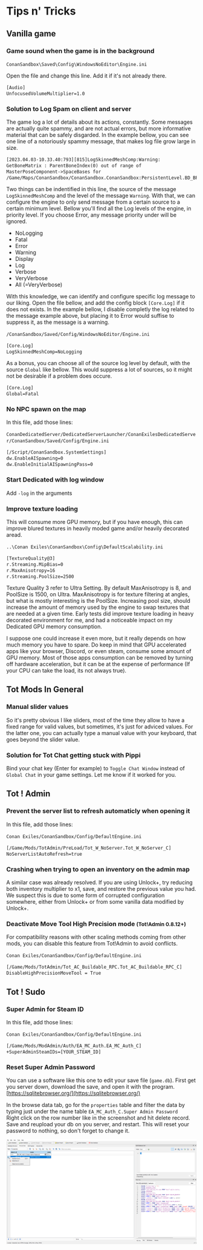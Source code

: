 # Tips n' Tricks
## Vanilla game

### Game sound when the game is in the background

`ConanSandbox\Saved\Config\WindowsNoEditor\Engine.ini`

Open the file and change this line. Add it if it's not already there.

```
[Audio]
UnfocusedVolumeMultiplier=1.0
```

### Solution to Log Spam on client and server
The game log a lot of details about its actions, constantly. Some messages are actually quite spammy, and are not actual errors, but more informative material that can be safely disgarded. In the example bellow, you can see one line of a notoriously spammy message, that makes log file grow large in size.

```
[2023.04.03-10.33.40:793][815]LogSkinnedMeshComp:Warning: GetBoneMatrix : ParentBoneIndex(0) out of range of MasterPoseComponent->SpaceBases for /Game/Maps/ConanSandbox/ConanSandbox.ConanSandbox:PersistentLevel.BD_BP_Carpenter_Station_C_0.SkeletalMeshComponent_522
```
Two things can be indentified in this line, the source of the message `LogSkinnedMeshComp` and the level of the message `Warning`. With that, we can configure the engine to only send message from a certain source to a certain minimum level. Bellow you'll find all the Log levels of the engine, in priority level. If you choose Error, any message priority under will be ignored.

- NoLogging
- Fatal
- Error
- Warning
- Display
- Log
- Verbose
- VeryVerbose
- All (=VeryVerbose)

With this knowledge, we can identify and configure specific log message to our liking. Open the file bellow, and add the config block `[Core.Log]` if it does not exists. In the example bellow, I disable completly the log related to the message example above, but placing it to Error would suffise to suppress it, as the message is a warning.

`/ConanSandbox/Saved/Config/WindowsNoEditor/Engine.ini`

```
[Core.Log]
LogSkinnedMeshComp=NoLogging
```

As a bonus, you can choose all of the source log level by default, with the source `Global` like bellow. This would suppress a lot of sources, so it might not be desirable if a problem does occure.

```
[Core.Log]
Global=Fatal
```

### No NPC spawn on the map
In this file, add those lines:   

`ConanDedicatedServer/DedicatedServerLauncher/ConanExilesDedicatedServer/ConanSandbox/Saved/Config/Engine.ini`
```
[/Script/ConanSandbox.SystemSettings]
dw.EnableAISpawning=0
dw.EnableInitialAISpawningPass=0
```

### Start Dedicated with log window
Add `-log` in the arguments

### Improve texture loading
This will consume more GPU memory, but if you have enough, this can improve blured textures in heavily moded game and/or heavily decorated aread.

`..\Conan Exiles\ConanSandbox\Config\DefaultScalability.ini`
```
[TextureQuality@3]
r.Streaming.MipBias=0
r.MaxAnisotropy=16
r.Streaming.PoolSize=2500
```

Texture Quality 3 refer to Ultra Setting. By default MaxAnisotropy is 8, and PoolSize is 1500, on Ultra. MaxAnisotropy is for texture filtering at angles, but what is mostly interesting is the PoolSize. Increasing pool size, should increase the amount of memory used by the engine to swap textures that are needed at a given time. Early tests did improve texture loading in heavy decorated environment for me, and had a noticeable impact on my Dedicated GPU memory consumption.

I suppose one could increase it even more, but it really depends on how much memory you have to spare. Do keep in mind that GPU accelerated apps like your browser, Discord, or even steam, consume some amount of GPU memory. Most of those apps consumption can be removed by turning off hardware acceleration, but it can be at the expense of performance (If your CPU can take the load, its not always true).

## Tot Mods In General
### Manual slider values
So it's pretty obvious I like sliders, most of the time they allow to have a fixed range for valid values, but sometimes, it's just for adviced values. For the latter one, you can actually type a manual value with your keyboard, that goes beyond the slider value.


### Solution for Tot Chat getting stuck with Pippi
Bind your chat key (Enter for example) to `Toggle Chat Window` instead of `Global Chat` in your game settings. Let me know if it worked for you.

## Tot ! Admin
### Prevent the server list to refresh automaticly when opening it
In this file, add those lines:

`Conan Exiles/ConanSandbox/Config/DefaultEngine.ini`
```
[/Game/Mods/TotAdmin/PreLoad/Tot_W_NoServer.Tot_W_NoServer_C]
NoServerListAutoRefresh=true
```

### Crashing when trying to open an inventory on the admin map
A similar case was already resolved. If you are using Unlock+, try reducing both inventory multiplier to x1, save, and restore the previous value you had. We suspect this is due to some form of corrupted configuration somewhere, either from Unlock+ or from some vanilla data modified by Unlock+.

### Deactivate Move Tool High Precision mode <small>(Tot!Admin 0.8.12+)</small>
For compatibility reasons with other scaling methods coming from other mods, you can disable this feature from Tot!Admin to avoid conflicts. 

`Conan Exiles/ConanSandbox/Config/DefaultEngine.ini`
```
[/Game/Mods/TotAdmin/Tot_AC_Buildable_RPC.Tot_AC_Buildable_RPC_C]
DisableHighPrecisionMoveTool = True
```

## Tot ! Sudo
### Super Admin for Steam ID
In this file, add those lines:

`Conan Exiles/ConanSandbox/Config/DefaultEngine.ini`
```
[/Game/Mods/ModAdmin/Auth/EA_MC_Auth.EA_MC_Auth_C]
+SuperAdminSteamIDs=[YOUR_STEAM_ID]
```

### Reset Super Admin Password

You can use a software like this one to edit your save file (`game.db`). First get you server down, download the save, and open it with the program.  
[https://sqlitebrowser.org/](https://sqlitebrowser.org/)

In the browse data tab, go for the `properties` table and filter the data by typing just under the name table `EA_MC_Auth_C.Super Admin Password`  
Right click on the row number like in the screenshot and hit delete record.  
Save and reupload your db on you server, and restart. This will reset your password to nothing, so don't forget to change it.

![Permission example](/img/screenshot/SudoPasswordReset.png ':size=50%')